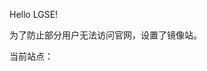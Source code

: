 Hello LGSE!

为了防止部分用户无法访问官网，设置了镜像站。

当前站点：<span id="site" style="color: #e67e22;"></span>

<div id="mirrors"></div>